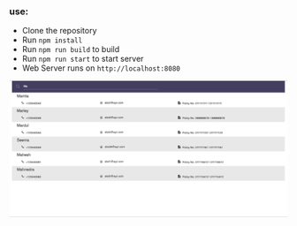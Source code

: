 ### use: 
- Clone the repository
- Run `npm install`
- Run `npm run build` to build
- Run `npm run start` to start server
- Web Server runs on `http://localhost:8080` 

![Screenshot](/screenshot.png?raw=true "Search")
